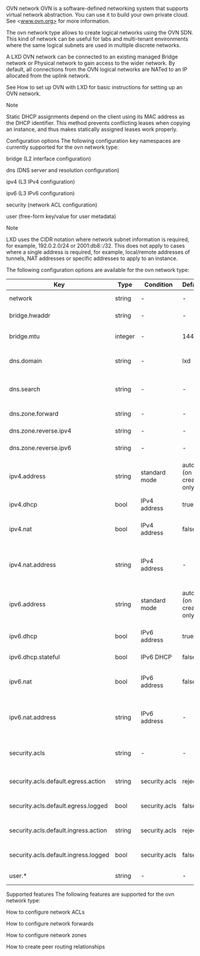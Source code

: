 # **[](https://documentation.ubuntu.com/lxd/stable-5.0/reference/network_ovn/)**

OVN network
OVN is a software-defined networking system that supports virtual network abstraction. You can use it to build your own private cloud. See <www.ovn.org> for more information.

The ovn network type allows to create logical networks using the OVN SDN. This kind of network can be useful for labs and multi-tenant environments where the same logical subnets are used in multiple discrete networks.

A LXD OVN network can be connected to an existing managed Bridge network or Physical network to gain access to the wider network. By default, all connections from the OVN logical networks are NATed to an IP allocated from the uplink network.

See How to set up OVN with LXD for basic instructions for setting up an OVN network.

Note

Static DHCP assignments depend on the client using its MAC address as the DHCP identifier. This method prevents conflicting leases when copying an instance, and thus makes statically assigned leases work properly.

Configuration options
The following configuration key namespaces are currently supported for the ovn network type:

bridge (L2 interface configuration)

dns (DNS server and resolution configuration)

ipv4 (L3 IPv4 configuration)

ipv6 (L3 IPv6 configuration)

security (network ACL configuration)

user (free-form key/value for user metadata)

Note

LXD uses the CIDR notation where network subnet information is required, for example, 192.0.2.0/24 or 2001:db8::/32. This does not apply to cases where a single address is required, for example, local/remote addresses of tunnels, NAT addresses or specific addresses to apply to an instance.

The following configuration options are available for the ovn network type:

| Key                                  | Type    | Condition     | Default               | Description                                                                                                   |
|--------------------------------------|---------|---------------|-----------------------|---------------------------------------------------------------------------------------------------------------|
| network                              | string  | -             | -                     | Uplink network to use for external network access                                                             |
| bridge.hwaddr                        | string  | -             | -                     | MAC address for the bridge                                                                                    |
| bridge.mtu                           | integer | -             | 1442                  | Bridge MTU (default allows host to host Geneve tunnels)                                                       |
| dns.domain                           | string  | -             | lxd                   | Domain to advertise to DHCP clients and use for DNS resolution                                                |
| dns.search                           | string  | -             | -                     | Full comma-separated domain search list, defaulting to dns.domain value                                       |
| dns.zone.forward                     | string  | -             | -                     | DNS zone name for forward DNS records                                                                         |
| dns.zone.reverse.ipv4                | string  | -             | -                     | DNS zone name for IPv4 reverse DNS records                                                                    |
| dns.zone.reverse.ipv6                | string  | -             | -                     | DNS zone name for IPv6 reverse DNS records                                                                    |
| ipv4.address                         | string  | standard mode | auto (on create only) | IPv4 address for the bridge (use none to turn off IPv4 or auto to generate a new random unused subnet) (CIDR) |
| ipv4.dhcp                            | bool    | IPv4 address  | true                  | Whether to allocate addresses using DHCP                                                                      |
| ipv4.nat                             | bool    | IPv4 address  | false                 | Whether to NAT (defaults to true if unset and a random ipv4.address is generated)                             |
| ipv4.nat.address                     | string  | IPv4 address  | -                     | The source address used for outbound traffic from the network (requires uplink ovn.ingress_mode=routed)       |
| ipv6.address                         | string  | standard mode | auto (on create only) | IPv6 address for the bridge (use none to turn off IPv6 or auto to generate a new random unused subnet) (CIDR) |
| ipv6.dhcp                            | bool    | IPv6 address  | true                  | Whether to provide additional network configuration over DHCP                                                 |
| ipv6.dhcp.stateful                   | bool    | IPv6 DHCP     | false                 | Whether to allocate addresses using DHCP                                                                      |
| ipv6.nat                             | bool    | IPv6 address  | false                 | Whether to NAT (defaults to true if unset and a random ipv6.address is generated)                             |
| ipv6.nat.address                     | string  | IPv6 address  | -                     | The source address used for outbound traffic from the network (requires uplink ovn.ingress_mode=routed)       |
| security.acls                        | string  | -             | -                     | Comma-separated list of Network ACLs to apply to NICs connected to this network                               |
| security.acls.default.egress.action  | string  | security.acls | reject                | Action to use for egress traffic that doesn’t match any ACL rule                                              |
| security.acls.default.egress.logged  | bool    | security.acls | false                 | Whether to log egress traffic that doesn’t match any ACL rule                                                 |
| security.acls.default.ingress.action | string  | security.acls | reject                | Action to use for ingress traffic that doesn’t match any ACL rule                                             |
| security.acls.default.ingress.logged | bool    | security.acls | false                 | Whether to log ingress traffic that doesn’t match any ACL rule                                                |
| user.*                               | string  | -             | -                     | User-provided free-form key/value pairs                                                                       |

Supported features
The following features are supported for the ovn network type:

How to configure network ACLs

How to configure network forwards

How to configure network zones

How to create peer routing relationships
